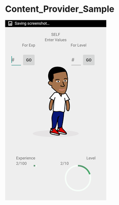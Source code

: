 # Content_Provider_Sample

![Alt text](https://github.com/Ncarm828/Content_Provider_Sample/blob/master/ScreenShots/unnamed.png)
